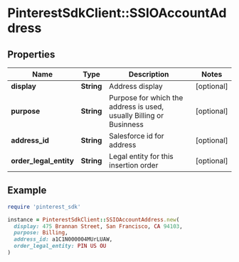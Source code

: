 # PinterestSdkClient::SSIOAccountAddress

## Properties

| Name | Type | Description | Notes |
| ---- | ---- | ----------- | ----- |
| **display** | **String** | Address display | [optional] |
| **purpose** | **String** | Purpose for which the address is used, usually Billing or Businness | [optional] |
| **address_id** | **String** | Salesforce id for address | [optional] |
| **order_legal_entity** | **String** | Legal entity for this insertion order | [optional] |

## Example

```ruby
require 'pinterest_sdk'

instance = PinterestSdkClient::SSIOAccountAddress.new(
  display: 475 Brannan Street, San Francisco, CA 94103,
  purpose: Billing,
  address_id: a1C1N000004MUrLUAW,
  order_legal_entity: PIN US OU
)
```

